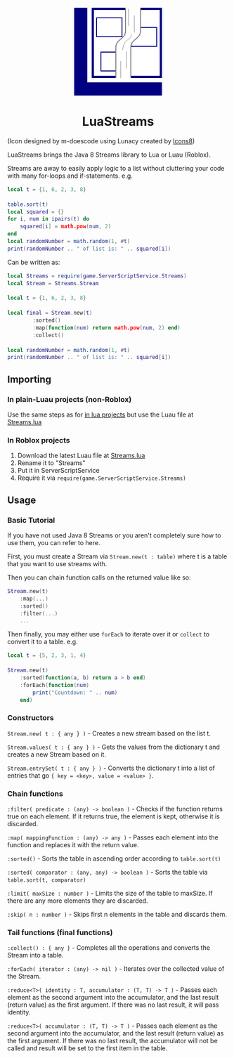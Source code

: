<p align="center"><img src="https://github.com/m-doescode/LuaStreams/raw/master/docs/logo.png"></p>
<h1 align="center">LuaStreams</h1>

(Icon designed by m-doescode using Lunacy created by [Icons8](https://icons8.com/))

LuaStreams brings the Java 8 Streams library to Lua or Luau (Roblox).

Streams are away to easily apply logic to a list without cluttering your code with many for-loops and if-statements.
e.g.
```lua
local t = {1, 6, 2, 3, 8}

table.sort(t)
local squared = {}
for i, num in ipairs(t) do
	squared[i] = math.pow(num, 2)
end
local randomNumber = math.random(1, #t)
print(randomNumber .. " of list is: " .. squared[i]) 
```
Can be written as:
```lua
local Streams = require(game.ServerScriptService.Streams)
local Stream = Streams.Stream

local t = {1, 6, 2, 3, 8}

local final = Stream.new(t)
		:sorted()
		:map(function(num) return math.pow(num, 2) end)
		:collect()

local randomNumber = math.random(1, #t)
print(randomNumber .. " of list is: " .. squared[i]) 
```

## Importing
### In plain-Luau projects (non-Roblox)
Use the same steps as for [in lua projects](#in-lua-projects) but use the Luau file at [Streams.lua](https://github.com/m-doescode/LuaStreams/blob/master/Streams.lua)

### In Roblox projects
1. Download the latest Luau file at [Streams.lua](https://github.com/m-doescode/LuaStreams/blob/master/Streams.lua)
2. Rename it to "Streams"
3. Put it in ServerScriptService
4. Require it via ```require(game.ServerScriptService.Streams)```

## Usage
### Basic Tutorial
If you have not used Java 8 Streams or you aren't completely sure how to use them, you can refer to here.

First, you must create a Stream via `Stream.new(t : table)` where t is a table that you want to use streams with.

Then you can chain function calls on the returned value like so:
```lua
Stream.new(t)
	:map(...)
	:sorted()
	:filter(...)
	...
```
Then finally, you may either use `forEach` to iterate over it or `collect` to convert it to a table.
e.g.
```lua
local t = {5, 2, 3, 1, 4}

Stream.new(t)
	:sorted(function(a, b) return a > b end)
	:forEach(function(num)
		print("Countdown: " .. num)
	end)
```
### Constructors
`Stream.new( t : { any } )` - Creates a new stream based on the list t.

`Stream.values( t : { any } )` - Gets the values from the dictionary t and creates a new Stream based on it.

`Stream.entrySet( t : { any } )` - Converts the dictionary t into a list of entries that go `{ key = <key>, value = <value> }`.

### Chain functions
`:filter( predicate : (any) -> boolean )` - Checks if the function returns true on each element. If it returns true, the element is kept, otherwise it is discarded.

`:map( mappingFunction : (any) -> any )` - Passes each element into the function and replaces it with the return value.

`:sorted()` - Sorts the table in ascending order according to `table.sort(t)`

`:sorted( comparator : (any, any) -> boolean )` - Sorts the table via `table.sort(t, comparator)`

`:limit( maxSize : number )` - Limits the size of the table to maxSize. If there are any more elements they are discarded.

`:skip( n : number )` - Skips first n elements in the table and discards them.

### Tail functions (final functions)
`:collect() : { any }` - Completes all the operations and converts the Stream into a table.

`:forEach( iterator : (any) -> nil )` - Iterates over the collected value of the Stream.

`:reduce<T>( identity : T, accumulator : (T, T) -> T )` - Passes each element as the second argument into the accumulator, and the last result (return value) as the first argument. If there was no last result, it will pass identity.

`:reduce<T>( accumulator : (T, T) -> T )` - Passes each element as the second argument into the accumulator, and the last result (return value) as the first argument. If there was no last result, the accumulator will not be called and result will be set to the first item in the table.